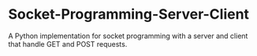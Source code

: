 # Socket-Programming-Server-Client
A Python implementation for socket programming with a server and client that handle GET and POST requests.
